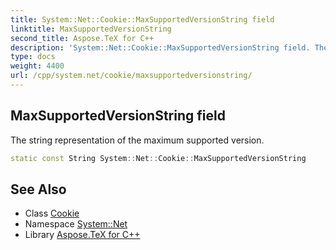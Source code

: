 ```yaml
---
title: System::Net::Cookie::MaxSupportedVersionString field
linktitle: MaxSupportedVersionString
second_title: Aspose.TeX for C++
description: 'System::Net::Cookie::MaxSupportedVersionString field. The string representation of the maximum supported version in C++.'
type: docs
weight: 4400
url: /cpp/system.net/cookie/maxsupportedversionstring/
---
```

## MaxSupportedVersionString field


The string representation of the maximum supported version.

```cpp
static const String System::Net::Cookie::MaxSupportedVersionString
```

## See Also

* Class [Cookie](../)
* Namespace [System::Net](../../)
* Library [Aspose.TeX for C++](../../../)
